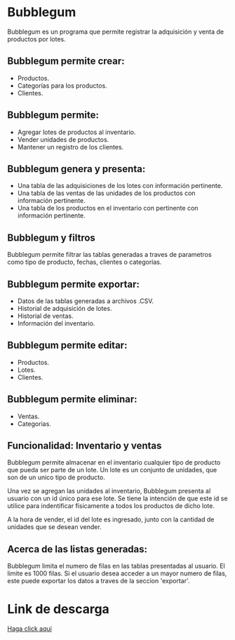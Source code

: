# Bubblegum

Bubblegum es un programa que permite registrar la adquisición y venta de productos por lotes.

## Bubblegum permite crear:

* Productos.
* Categorías para los productos.
* Clientes.

## Bubblegum permite:

* Agregar lotes de productos al inventario.
* Vender unidades de productos.
* Mantener un registro de los clientes.

## Bubblegum genera y presenta:

* Una tabla de las adquisiciones de los lotes con información pertinente.
* Una tabla de las ventas de las unidades de los productos con información pertinente.
* Una tabla de los productos en el inventario con pertinente con información pertinente.

## Bubblegum y filtros

Bubblegum permite filtrar las tablas generadas a traves de parametros como tipo de producto,
fechas, clientes o categorías.

## Bubblegum permite exportar:

* Datos de las tablas generadas a archivos .CSV.
* Historial de adquisición de lotes.
* Historial de ventas.
* Información del inventario.

## Bubblegum permite editar:

* Productos.
* Lotes.
* Clientes.

## Bubblegum permite eliminar:
* Ventas.
* Categorias.

## Funcionalidad: Inventario y ventas

Bubblegum permite almacenar en el inventario cualquier tipo de producto que pueda ser parte de un lote.
Un lote es un conjunto de unidades, que son de un unico tipo de producto.

Una vez se agregan las unidades al inventario, Bubblegum presenta al usuario con un id único para ese lote.
Se tiene la intención de que este id se utilice para indentificar físicamente a todos los productos de dicho lote.

A la hora de vender, el id del lote es ingresado, junto con la cantidad de unidades que se desean vender.


## Acerca de las listas generadas:

Bubblegum limita el numero de filas en las tablas presentadas al usuario.
El limite es 1000 filas. Si el usuario desea acceder a un mayor numero de filas,
este puede exportar los datos a traves de la seccion 'exportar'.

# Link de descarga

[Haga click aquí](https://github.com/gucclx/Siv/tree/master/publish/setup.exe?raw=true)
